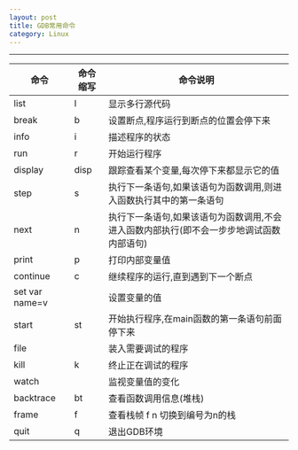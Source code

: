 ```yaml
---
layout: post
title: GDB常用命令
category: Linux
---
```

---



| **命令**       | **命令缩写** | **命令说明**                                                 |
| -------------- | ------------ | ------------------------------------------------------------ |
| list           | l            | 显示多行源代码                                               |
| break          | b            | 设置断点,程序运行到断点的位置会停下来                        |
| info           | i            | 描述程序的状态                                               |
| run            | r            | 开始运行程序                                                 |
| display        | disp         | 跟踪查看某个变量,每次停下来都显示它的值                      |
| step           | s            | 执行下一条语句,如果该语句为函数调用,则进入函数执行其中的第一条语句 |
| next           | n            | 执行下一条语句,如果该语句为函数调用,不会进入函数内部执行(即不会一步步地调试函数内部语句) |
| print          | p            | 打印内部变量值                                               |
| continue       | c            | 继续程序的运行,直到遇到下一个断点                            |
| set var name=v |              | 设置变量的值                                                 |
| start          | st           | 开始执行程序,在main函数的第一条语句前面停下来                |
| file           |              | 装入需要调试的程序                                           |
| kill           | k            | 终止正在调试的程序                                           |
| watch          |              | 监视变量值的变化                                             |
| backtrace      | bt           | 查看函数调用信息(堆栈)                                       |
| frame          | f            | 查看栈帧  f n 切换到编号为n的栈                              |
| quit           | q            | 退出GDB环境                                                  |